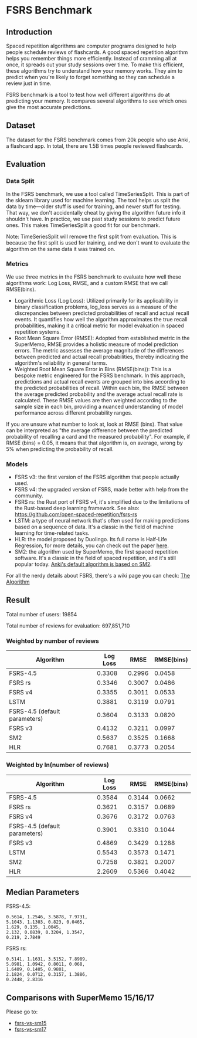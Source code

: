 # FSRS Benchmark

## Introduction

Spaced repetition algorithms are computer programs designed to help people schedule reviews of flashcards. A good spaced repetition algorithm helps you remember things more efficiently. Instead of cramming all at once, it spreads out your study sessions over time. To make this efficient, these algorithms try to understand how your memory works. They aim to predict when you're likely to forget something so they can schedule a review just in time.

FSRS benchmark is a tool to test how well different algorithms do at predicting your memory. It compares several algorithms to see which ones give the most accurate predictions.

## Dataset

The dataset for the FSRS benchmark comes from 20k people who use Anki, a flashcard app. In total, there are 1.5B times people reviewed flashcards.

## Evaluation

### Data Split

In the FSRS benchmark, we use a tool called TimeSeriesSplit. This is part of the sklearn library used for machine learning. The tool helps us split the data by time—older stuff is used for training, and newer stuff for testing. That way, we don't accidentally cheat by giving the algorithm future info it shouldn't have. In practice, we use past study sessions to predict future ones. This makes TimeSeriesSplit a good fit for our benchmark.

Note: TimeSeriesSplit will remove the first split from evaluation. This is because the first split is used for training, and we don't want to evaluate the algorithm on the same data it was trained on.

### Metrics

We use three metrics in the FSRS benchmark to evaluate how well these algorithms work: Log Loss, RMSE, and a custom RMSE that we call RMSE(bins).

- Logarithmic Loss (Log Loss): Utilized primarily for its applicability in binary classification problems, log_loss serves as a measure of the discrepancies between predicted probabilities of recall and actual recall events. It quantifies how well the algorithm approximates the true recall probabilities, making it a critical metric for model evaluation in spaced repetition systems.
- Root Mean Square Error (RMSE): Adopted from established metric in the SuperMemo, RMSE provides a holistic measure of model prediction errors. The metric assesses the average magnitude of the differences between predicted and actual recall probabilities, thereby indicating the algorithm's reliability in general terms.
- Weighted Root Mean Square Error in Bins (RMSE(bins)): This is a bespoke metric engineered for the FSRS benchmark. In this approach, predictions and actual recall events are grouped into bins according to the predicted probabilities of recall. Within each bin, the RMSE between the average predicted probability and the average actual recall rate is calculated. These RMSE values are then weighted according to the sample size in each bin, providing a nuanced understanding of model performance across different probability ranges.

If you are unsure what number to look at, look at RMSE (bins). That value can be interpreted as "the average difference between the predicted probability of recalling a card and the measured probability". For example, if RMSE (bins) = 0.05, it means that that algorithm is, on average, wrong by 5% when predicting the probability of recall.

### Models

- FSRS v3: the first version of the FSRS algorithm that people actually used.
- FSRS v4: the upgraded version of FSRS, made better with help from the community.
- FSRS rs: the Rust port of FSRS v4, it's simplified due to the limitations of the Rust-based deep learning framework. See also: https://github.com/open-spaced-repetition/fsrs-rs
- LSTM: a type of neural network that's often used for making predictions based on a sequence of data. It's a classic in the field of machine learning for time-related tasks.
- HLR: the model proposed by Duolingo. Its full name is Half-Life Regression, for more details, you can check out the paper [here](https://github.com/duolingo/halflife-regression).
- SM2: the algorithm used by SuperMemo, the first spaced repetition software. It's a classic in the field of spaced repetition, and it's still popular today. [Anki's default algorithm is based on SM2](https://faqs.ankiweb.net/what-spaced-repetition-algorithm.html).

For all the nerdy details about FSRS, there's a wiki page you can check: [The Algorithm](https://github.com/open-spaced-repetition/fsrs4anki/wiki/The-Algorithm)

## Result

Total number of users: 19854

Total number of reviews for evaluation: 697,851,710

### Weighted by number of reviews

| Algorithm | Log Loss | RMSE | RMSE(bins) |
| --- | --- | --- | --- |
| FSRS-4.5 | 0.3308 | 0.2996 | 0.0458 |
| FSRS rs | 0.3346 | 0.3007 | 0.0486 |
| FSRS v4 | 0.3355 | 0.3011 | 0.0533 |
| LSTM | 0.3881 | 0.3119 | 0.0791 |
| FSRS-4.5 (default parameters) | 0.3604 | 0.3133 | 0.0820 |
| FSRS v3 | 0.4132 | 0.3211 | 0.0997 |
| SM2 | 0.5637 | 0.3525 | 0.1668 |
| HLR | 0.7681 | 0.3773 | 0.2054 |

### Weighted by ln(number of reviews)

| Algorithm | Log Loss | RMSE | RMSE(bins) |
| --- | --- | --- | --- |
| FSRS-4.5 | 0.3584 | 0.3144 | 0.0662 |
| FSRS rs | 0.3621 | 0.3157 | 0.0689 |
| FSRS v4 | 0.3676 | 0.3172 | 0.0763 |
| FSRS-4.5 (default parameters) | 0.3901 | 0.3310 | 0.1044 |
| FSRS v3 | 0.4869 | 0.3429 | 0.1288 |
| LSTM | 0.5543 | 0.3573 | 0.1471 |
| SM2 | 0.7258 | 0.3821 | 0.2007 |
| HLR | 2.2609 | 0.5366 | 0.4042 |

## Median Parameters

FSRS-4.5:

```
0.5614, 1.2546, 3.5878, 7.9731,
5.1043, 1.1303, 0.823, 0.0465,
1.629, 0.135, 1.0045,
2.132, 0.0839, 0.3204, 1.3547,
0.219, 2.7849
```

FSRS rs:

```
0.5141, 1.1631, 3.5152, 7.8989,
5.0981, 1.0942, 0.8011, 0.068,
1.6409, 0.1405, 0.9801,
2.1824, 0.0712, 0.3157, 1.3886,
0.2448, 2.8316
```

## Comparisons with SuperMemo 15/16/17

Please go to:
- [fsrs-vs-sm15](https://github.com/open-spaced-repetition/fsrs-vs-sm15)
- [fsrs-vs-sm17](https://github.com/open-spaced-repetition/fsrs-vs-sm17)
